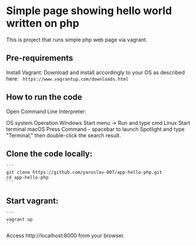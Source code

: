 
# Simple page showing hello world written on php
This is project that runs simple php web page via vagrant.

## Pre-requirements

Install Vagrant:
       Download and install accordingly to your OS as described here:
      ` https://www.vagrantup.com/downloads.html`

## How to run the code

Open Command Line Interpreter:

OS system 	Operation
Windows 	Start menu -> Run and type cmd
Linux 	Start terminal
macOS 	Press Command - spacebar to launch Spotlight and type "Terminal," then double-click the search result.

## Clone the code locally:
    ```
    git clone https://github.com/yaroslav-007/app-hello-php.git
    cd app-hello-php
    ```
## Start vagrant:
    ```
    vagrant up
    ```
Access http://localhost:8000 from your browser.
